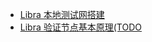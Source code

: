 

* [Libra 本地测试网搭建](init-testnet.md)
* [Libra 验证节点基本原理(TODO](libra-protocol-validator-node-validator.md)

